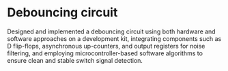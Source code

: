 # Debouncing circuit 
Designed and implemented a debouncing circuit using both hardware and software approaches on a development kit, integrating components such as D flip-flops, asynchronous up-counters, and output registers for noise filtering, and employing microcontroller-based software algorithms to ensure clean and stable switch signal detection.
